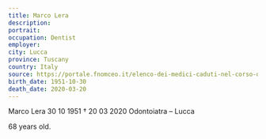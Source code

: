 ```yaml
---
title: Marco Lera
description: 
portrait: 
occupation: Dentist	
employer: 
city: Lucca
province: Tuscany
country: Italy 
source: https://portale.fnomceo.it/elenco-dei-medici-caduti-nel-corso-dellepidemia-di-covid-19/
birth_date: 1951-10-30
death_date: 2020-03-20
---
```


Marco Lera 30 10 1951 † 20 03 2020
Odontoiatra – Lucca

68 years old.